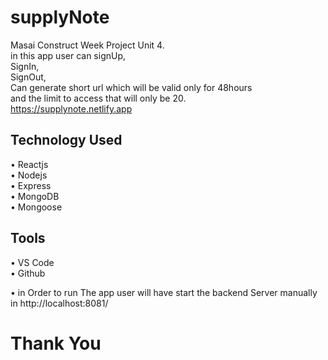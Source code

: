 # supplyNote
Masai Construct Week Project Unit 4. <br>
in this app user can signUp,<br>SignIn,<br>SignOut,<br>Can generate short url which will be valid only for 48hours <br>and the limit to access that will only be 20.<br>
https://supplynote.netlify.app



## Technology Used
•	Reactjs <br>
•	Nodejs <br>
•	Express <br>
•	MongoDB <br>
•	Mongoose <br>




## Tools
•	VS Code <br>
•	Github <br>

• in Order to run The app user will have start the backend Server manually in http://localhost:8081/

# Thank You


